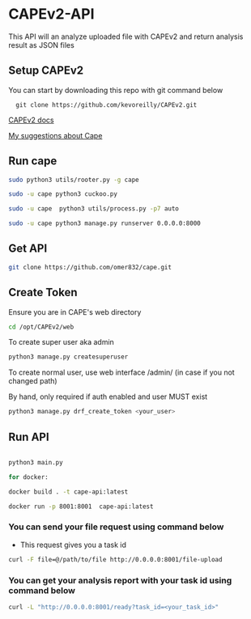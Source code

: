 
# CAPEv2-API

This API will an analyze uploaded file with CAPEv2 and return analysis result as JSON files

## Setup CAPEv2
You can start by downloading this repo with git command below
```
  git clone https://github.com/kevoreilly/CAPEv2.git
```


[CAPEv2 docs](https://capev2.readthedocs.io/en/latest/introduction/index.html)

[My suggestions about Cape](https://medium.com/@faruk008887/cape-malware-analysis-system-c470abaa2f60)

## Run cape



```bash
sudo python3 utils/rooter.py -g cape
```
```bash
sudo -u cape python3 cuckoo.py 
```

```bash
sudo -u cape  python3 utils/process.py -p7 auto
```
```bash
sudo -u cape python3 manage.py runserver 0.0.0.0:8000
```

## Get API

```bash
git clone https://github.com/omer832/cape.git
```
## Create Token

Ensure you are in CAPE's web directory
```bash
cd /opt/CAPEv2/web
```
To create super user aka admin
```bash
python3 manage.py createsuperuser
```
To create normal user, use web interface /admin/ (in case if you not changed path)

By hand, only required if auth enabled and user MUST exist
```bash
python3 manage.py drf_create_token <your_user>
```


## Run API

```bash

python3 main.py

for docker:

docker build . -t cape-api:latest

docker run -p 8001:8001  cape-api:latest

```
### You can send your file request using command below
- This request gives you a task id

```bash
curl -F file=@/path/to/file http://0.0.0.0:8001/file-upload
```
### You can get your analysis report with your task id using command below

```bash
curl -L "http://0.0.0.0:8001/ready?task_id=<your_task_id>"
```

  
